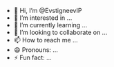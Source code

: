- 👋 Hi, I’m @EvstigneevIP
- 👀 I’m interested in ...
- 🌱 I’m currently learning ...
- 💞️ I’m looking to collaborate on ...
- 📫 How to reach me ...
- 😄 Pronouns: ...
- ⚡ Fun fact: ...

<!---
EvstigneevIP/EvstigneevIP is a ✨ special ✨ repository because its `README.md` (this file) appears on your GitHub profile.
You can click the Preview link to take a look at your changes.
--->
